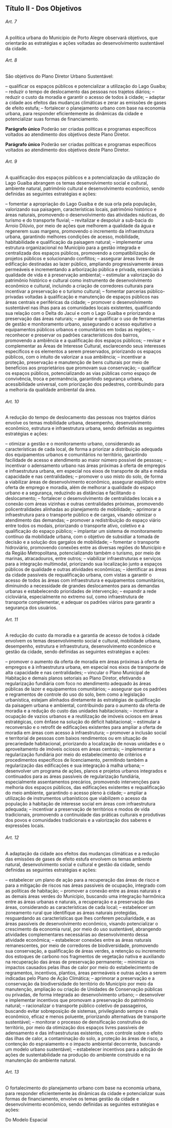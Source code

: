 
## Título II - Dos Objetivos

###### Art. 7
A política urbana do Município de Porto Alegre observará objetivos, que orientarão as estratégias e ações voltadas ao desenvolvimento sustentável da cidade.

###### Art. 8
São objetivos do Plano Diretor Urbano Sustentável:

– qualificar os espaços públicos e potencializar a utilização do Lago Guaíba;
– reduzir o tempo de deslocamento das pessoas nos trajetos diários;
– reduzir o custo da moradia e garantir o acesso de todos à cidade;
– adaptar a cidade aos efeitos das mudanças climáticas e zerar as emissões de gases de efeito estufa;
– fortalecer o planejamento urbano com base na economia urbana, para responder eficientemente às dinâmicas da cidade e potencializar suas formas de financiamento.

**Parágrafo único** Poderão ser criadas políticas e programas específicos voltados ao atendimento dos objetivos deste Plano Diretor.

**Parágrafo único** Poderão ser criadas políticas e programas específicos voltados ao atendimento dos objetivos deste Plano Diretor.

###### Art. 9
A qualificação dos espaços públicos e a potencialização da utilização do Lago Guaíba abrangem os temas desenvolvimento social e cultural, ambiente natural, patrimônio cultural e desenvolvimento econômico, sendo definidas as seguintes estratégias e ações:

– fomentar a apropriação do Lago Guaíba e de sua orla pela população, valorizando sua paisagem, características locais, patrimônio histórico e áreas naturais, promovendo o desenvolvimento das atividades náuticas, do turismo e do transporte fluvial;
– revitalizar e despoluir a sub-bacia do Arroio Dilúvio, por meio de ações que melhorem a qualidade da água e regenerem suas margens, promovendo o incremento da
infraestrutura urbana, garantindo melhores condições de acesso, mobilidade, habitabilidade e qualificação da paisagem natural;
– implementar uma estrutura organizacional no Município para a gestão integrada e centralizada dos espaços públicos, promovendo a compatibilização de projetos públicos e solucionando conflitos;
– assegurar áreas livres de edificação destinadas ao lazer público, ampliando progressivamente áreas permeáveis e incrementando a arborização pública e privada, essenciais à qualidade de vida e à preservação ambiental;
– estimular a valorização do patrimônio histórico e cultural como instrumento de desenvolvimento econômico e cultural, incluindo a criação de corredores culturais para incentivar a preservação e o turismo cultural;
– fomentar parcerias público-privadas voltadas à qualificação e manutenção de espaços públicos nas áreas centrais e periféricas da cidade;
– promover o desenvolvimento sustentável nas ilhas para as comunidades locais existentes, qualificando sua relação com o Delta do Jacuí e com o Lago Guaíba e priorizando a preservação das áreas naturais;
– ampliar e qualificar o uso de ferramentas de gestão e monitoramento urbano, assegurando o acesso equitativo a equipamentos públicos urbanos e comunitários em todas as regiões;
– reconhecer e preservar os padrões característicos dos bairros, promovendo a ambiência e a qualificação dos espaços públicos;
– revisar e complementar as Áreas de Interesse Cultural, esclarecendo seus interesses específicos e os elementos a serem preservados, priorizando os espaços públicos, com o intuito de valorizar a sua ambiência;
– incentivar a proteção, preservação e manutenção de bens culturais por meio de benefícios aos proprietários que promovam sua conservação;
– qualificar os espaços públicos, potencializando as vias públicas como espaço de convivência, troca e permanência, garantindo segurança urbana, acessibilidade universal,
com priorização dos pedestres, contribuindo para a melhoria da qualidade ambiental da área.

###### Art. 10
A redução do tempo de deslocamento das pessoas nos trajetos diários envolve os temas mobilidade urbana, desempenho, desenvolvimento econômico, estrutura e infraestrutura urbana, sendo definidas as seguintes estratégias e ações:

– otimizar a gestão e o monitoramento urbano, considerando as características de cada local, de forma a priorizar a distribuição adequada dos equipamentos urbanos e comunitários no território, garantindo facilidade de acesso e atendimento ao maior número possível de pessoas;
– incentivar o adensamento urbano nas áreas próximas à oferta de empregos e infraestrutura urbana, em especial nos eixos de transporte de alta e média capacidade e nas centralidades;
– promover o uso misto do solo, de forma a viabilizar áreas de desenvolvimento econômico, assegurar equilíbrio entre oferta de emprego e moradia, além de melhorar a qualidade do espaço urbano e a segurança, reduzindo as distâncias e facilitando o deslocamento;
– fortalecer o desenvolvimento de centralidades locais e a conexão com áreas vizinhas e outras centralidades próximas, promovendo policentralidades alinhadas ao planejamento de mobilidade;
– aprimorar a infraestrutura para o transporte público e de cargas, visando otimizar o atendimento das demandas;
– promover a redistribuição do espaço viário entre todos os modais, priorizando o transporte ativo, coletivo e a qualificação do espaço público;
– implantar um sistema de monitoramento contínuo da mobilidade urbana, com o objetivo de subsidiar a tomada de decisão e a solução dos gargalos de mobilidade;
– fomentar o transporte hidroviário, promovendo conexões entre as diversas regiões do Município e da Região Metropolitana, potencializando também o turismo, por meio de marinas, atracadouros, entre outros;
– viabilizar infraestruturas e serviços para a integração multimodal, priorizando sua localização junto a espaços públicos de qualidade e outras atividades econômicas;
– identificar as áreas da cidade passíveis de requalificação urbana, com vistas a garantir o acesso de todos às áreas com infraestrutura e equipamentos comunitários, diminuindo a necessidade de grandes deslocamentos para as demandas urbanas e estabelecendo prioridades de intervenção;
– expandir a rede cicloviária, especialmente no extremo sul, como infraestrutura de transporte complementar, e adequar os padrões viários para garantir a segurança dos usuários.

###### Art. 11
A redução do custo da moradia e a garantia de acesso de todos à cidade envolvem os temas desenvolvimento social e cultural, mobilidade urbana, desempenho, estrutura e infraestrutura, desenvolvimento econômico e gestão da cidade, sendo definidas as seguintes estratégias e ações:

– promover o aumento da oferta de moradia em áreas próximas à oferta de empregos e à infraestrutura urbana, em especial nos eixos de transporte de alta capacidade e nas centralidades;
– vincular o Plano Municipal de Habitação e demais planos setoriais ao Plano Diretor, efetivando a regularização fundiária com foco no atendimento adequado às áreas públicas de lazer e equipamentos comunitários;
– assegurar que os padrões e regramentos de controle do uso do solo, bem como a legislação urbanística, estejam alinhados diretamente às estratégias de qualificação da paisagem urbana e ambiental, contribuindo para o aumento da oferta de moradia e a redução do custo das unidades habitacionais;
– incentivar a ocupação de vazios urbanos e a reutilização de imóveis ociosos em áreas estratégicas, com ênfase na solução do déficit habitacional;
– estimular a reconversão e o retrofit de edificações existentes para ampliar a oferta de moradia em áreas com acesso à infraestrutura;
– promover a inclusão social e territorial de pessoas com baixos rendimentos ou em situação de precariedade habitacional, priorizando a localização de novas unidades e o aproveitamento de imóveis ociosos em áreas centrais;
– implementar a regularização fundiária por meio do estabelecimento de critérios e procedimentos específicos de licenciamento, permitindo também a regularização das edificações e sua integração à malha urbana;
– desenvolver um programa de ações, planos e projetos urbanos integrados e continuados para as áreas passíveis de regularização fundiária, especialmente assentamentos precários, promovendo intervenções para melhoria dos espaços públicos, das edificações existentes e requalificação do meio ambiente, garantindo o acesso pleno à cidade;
– ampliar a utilização de instrumentos urbanísticos que viabilizem o acesso da população à habitação de interesse social em áreas com infraestrutura adequada;
– incentivar a preservação de territórios e modos de vida tradicionais, promovendo a continuidade das práticas culturais e produtivas dos povos e comunidades tradicionais e a valorização dos saberes e expressões locais.

###### Art. 12
A adaptação da cidade aos efeitos das mudanças climáticas e a redução das emissões de gases de efeito estufa envolvem os temas ambiente natural, desenvolvimento social e cultural e gestão da cidade, sendo definidas as seguintes estratégias e ações:

– estabelecer um plano de ação para a recuperação das áreas de risco e para a mitigação de riscos nas áreas passíveis de ocupação, integrado com as políticas de habitação;
– promover a conexão entre as áreas naturais e as demais áreas verdes do Município, buscando uma integração harmônica entre as áreas urbanas e naturais, a recuperação e a preservação das áreas, considerando as características de cada local;
– estabelecer um zoneamento rural que identifique as áreas naturais protegidas, resguardando as características que lhes conferem peculiaridade, e as áreas passíveis de desenvolvimento econômico, visando potencializar o crescimento da economia rural, por meio do uso sustentável, abrangendo atividades complementares necessárias ao desenvolvimento dessa atividade econômica;
– estabelecer conexões entre as áreas naturais remanescentes, por meio de corredores de biodiversidade, promovendo sua conservação, a qualificação de áreas verdes, a retenção ou incremento dos estoques de carbono nos fragmentos de vegetação nativa e auxiliando na recuperação das áreas de preservação permanente;
– minimizar os impactos causados pelas ilhas de calor por meio do estabelecimento de regramentos, incentivos, plantios, áreas permeáveis e outras ações a serem indicadas pelo Plano de Ação Climática;
– aprimorar a preservação e a conservação da biodiversidade do território do Município por meio da manutenção, ampliação ou criação de Unidades de Conservação públicas ou privadas, de forma integrada ao desenvolvimento urbano;
– desenvolver e implementar incentivos que promovam a preservação do patrimônio natural;
– racionalizar o transporte público coletivo de passageiros, buscando evitar sobreposição de sistemas, privilegiando sempre o mais econômico, eficaz e menos poluente, priorizando alternativas de transporte sustentável;
– monitorar o processo de densificação construtiva do território, por meio da otimização dos espaços livres passíveis de adensamento e das infraestruturas existentes, com controle sobre o efeito das ilhas de calor, a contaminação do solo, a proteção às áreas de risco, a contenção do espraiamento e o impacto ambiental decorrente, buscando um modelo urbano sustentável;
– estabelecer incentivos para a adoção de ações de sustentabilidade na produção do ambiente construído e na manutenção do ambiente natural.

###### Art. 13
O fortalecimento do planejamento urbano com base na economia urbana, para responder eficientemente às dinâmicas da cidade e potencializar suas formas de financiamento, envolve os temas gestão da cidade e desenvolvimento econômico, sendo definidas as seguintes estratégias e ações:

Do Modelo Espacial
